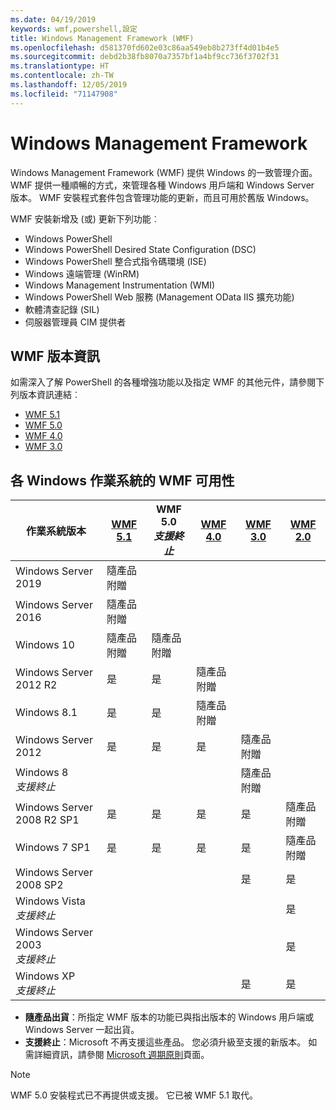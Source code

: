 ```yaml
---
ms.date: 04/19/2019
keywords: wmf,powershell,設定
title: Windows Management Framework (WMF)
ms.openlocfilehash: d581370fd602e03c86aa549eb8b273ff4d01b4e5
ms.sourcegitcommit: debd2b38fb8070a7357bf1a4bf9cc736f3702f31
ms.translationtype: HT
ms.contentlocale: zh-TW
ms.lasthandoff: 12/05/2019
ms.locfileid: "71147908"
---
```

# <a name="windows-management-framework"></a>Windows Management Framework

Windows Management Framework (WMF) 提供 Windows 的一致管理介面。 WMF 提供一種順暢的方式，來管理各種 Windows 用戶端和 Windows Server 版本。 WMF 安裝程式套件包含管理功能的更新，而且可用於舊版 Windows。

WMF 安裝新增及 (或) 更新下列功能︰

- Windows PowerShell
- Windows PowerShell Desired State Configuration (DSC)
- Windows PowerShell 整合式指令碼環境 (ISE)
- Windows 遠端管理 (WinRM)
- Windows Management Instrumentation (WMI)
- Windows PowerShell Web 服務 (Management OData IIS 擴充功能)
- 軟體清查記錄 (SIL)
- 伺服器管理員 CIM 提供者

## <a name="wmf-release-notes"></a>WMF 版本資訊

如需深入了解 PowerShell 的各種增強功能以及指定 WMF 的其他元件，請參閱下列版本資訊連結︰

- [WMF 5.1](whats-new/release-notes.md#wmf-51-changes)
- [WMF 5.0](whats-new/release-notes.md#wmf-50-changes)
- [WMF 4.0](https://download.microsoft.com/download/3/D/6/3D61D262-8549-4769-A660-230B67E15B25/Windows%20Management%20Framework%204%200%20Release%20Notes.docx)
- [WMF 3.0](https://download.microsoft.com/download/E/7/6/E76850B8-DA6E-4FF5-8CCE-A24FC513FD16/WMF%203%20Release%20Notes.docx)

## <a name="wmf-availability-across-windows-operating-systems"></a>各 Windows 作業系統的 WMF 可用性

|        作業系統版本         | [WMF 5.1][]  | WMF 5.0<br>*支援終止* | [WMF 4.0][]  | [WMF 3.0][]  | [WMF 2.0][]  |
| --------------------------------------- | ------------ | --------------------------- | ------------ | ------------ | ------------ |
| Windows Server 2019                     | 隨產品附贈 |                             |              |              |              |
| Windows Server 2016                     | 隨產品附贈 |                             |              |              |              |
| Windows 10                              | 隨產品附贈 | 隨產品附贈                |              |              |              |
| Windows Server 2012 R2                  | 是          | 是                         | 隨產品附贈 |              |              |
| Windows 8.1                             | 是          | 是                         | 隨產品附贈 |              |              |
| Windows Server 2012                     | 是          | 是                         | 是          | 隨產品附贈 |              |
| Windows 8<br>*支援終止*           |              |                             |              | 隨產品附贈 |              |
| Windows Server 2008 R2 SP1              | 是          | 是                         | 是          | 是          | 隨產品附贈 |
| Windows 7 SP1                           | 是          | 是                         | 是          | 是          | 隨產品附贈 |
| Windows Server 2008 SP2                 |              |                             |              | 是          | 是          |
| Windows Vista<br>*支援終止*       |              |                             |              |              | 是          |
| Windows Server 2003<br>*支援終止* |              |                             |              |              | 是          |
| Windows XP<br>*支援終止*          |              |                             |              | 是          | 是          |

- **隨產品出貨**：所指定 WMF 版本的功能已與指出版本的 Windows 用戶端或 Windows Server 一起出貨。
- **支援終止**：Microsoft 不再支援這些產品。 您必須升級至支援的新版本。 如需詳細資訊，請參閱 [Microsoft 週期原則][]頁面。

> [!NOTE]
> WMF 5.0 安裝程式已不再提供或支援。 它已被 WMF 5.1 取代。

[Microsoft 週期原則]: https://support.microsoft.com/lifecycle
[WMF 5.1]: https://aka.ms/wmf51download
[WMF 4.0]: https://aka.ms/wmf4download
[WMF 3.0]: https://aka.ms/wmf3download
[WMF 2.0]: https://aka.ms/wmf2download
